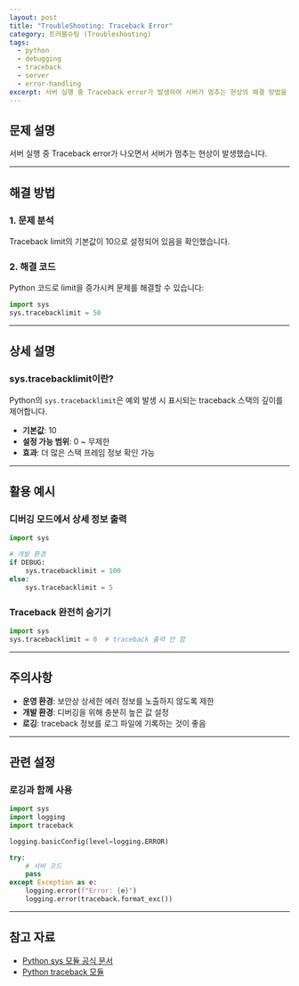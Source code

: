 ```yaml
---
layout: post
title: "TroubleShooting: Traceback Error"
category: 트러블슈팅 (Troubleshooting)
tags:
  - python
  - debugging
  - traceback
  - server
  - error-handling
excerpt: 서버 실행 중 Traceback error가 발생하여 서버가 멈추는 현상의 해결 방법을 정리합니다.
---
```


## 문제 설명

서버 실행 중 Traceback error가 나오면서 서버가 멈추는 현상이 발생했습니다.

---

## 해결 방법

### 1. 문제 분석

Traceback limit의 기본값이 10으로 설정되어 있음을 확인했습니다.

### 2. 해결 코드

Python 코드로 limit을 증가시켜 문제를 해결할 수 있습니다:

```python
import sys
sys.tracebacklimit = 50
```

---

## 상세 설명

### sys.tracebacklimit이란?

Python의 `sys.tracebacklimit`은 예외 발생 시 표시되는 traceback 스택의 깊이를 제어합니다.

- **기본값**: 10
- **설정 가능 범위**: 0 ~ 무제한
- **효과**: 더 많은 스택 프레임 정보 확인 가능

---

## 활용 예시

### 디버깅 모드에서 상세 정보 출력

```python
import sys

# 개발 환경
if DEBUG:
    sys.tracebacklimit = 100
else:
    sys.tracebacklimit = 5
```

### Traceback 완전히 숨기기

```python
import sys
sys.tracebacklimit = 0  # traceback 출력 안 함
```

---

## 주의사항

- **운영 환경**: 보안상 상세한 에러 정보를 노출하지 않도록 제한
- **개발 환경**: 디버깅을 위해 충분히 높은 값 설정
- **로깅**: traceback 정보를 로그 파일에 기록하는 것이 좋음

---

## 관련 설정

### 로깅과 함께 사용

```python
import sys
import logging
import traceback

logging.basicConfig(level=logging.ERROR)

try:
    # 서버 코드
    pass
except Exception as e:
    logging.error(f"Error: {e}")
    logging.error(traceback.format_exc())
```

---

## 참고 자료

- [Python sys 모듈 공식 문서](https://docs.python.org/3/library/sys.html)
- [Python traceback 모듈](https://docs.python.org/3/library/traceback.html)
